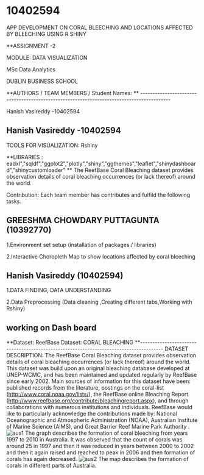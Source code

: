 # 10402594
APP DEVELOPMENT ON CORAL BLEECHING AND LOCATIONS AFFECTED BY BLEECHING USING R SHINY

**ASSIGNMENT -2

MODULE: DATA VISUALIZATION

MSc Data Analytics

DUBLIN BUSINESS SCHOOL

**AUTHORS / TEAM MEMBERS / Student Names: ** ------------------------------------------------------------------------------------------

Hanish Vasireddy -10402594

Hanish Vasireddy -10402594
---------------------------------------------------------------------------------------------------------------------------------------
TOOLS FOR VISUALIZATION: Rshiny

**LIBRARIES : eadxl","sqldf","ggplot2","plotly","shiny","ggthemes","leaflet","shinydashboard","shinycustomloader" **
The ReefBase Coral Bleaching dataset provides observation details of coral bleaching occurrences (or lack thereof) around the world. 


Contribution: Each team member has contributes and fulfild the following tasks.

GREESHMA CHOWDARY PUTTAGUNTA (10392770)
---------------------------------------------------------------------------------------------------

1.Environment set setup (installation of packages / libraries)

2.Interactive Choropleth Map to show locations affected by coral bleeching 


Hanish Vasireddy (10402594)
--------------------------------------------------------------------------------------------------------

1.DATA FINDING, DATA UNDERSTANDING

2.Data Preprocessing (Data cleaning ,Creating different tabs,Working with Rshiny)

working on Dash board 
--------------------------------------------------------------------------------------------------------
**Dataset: ReefBase Dataset: CORAL BLEACHING
**---------------------------------------------------------------------------------------
DATASET DESCRIPTION:
The ReefBase Coral Bleaching dataset provides observation details of coral bleaching
occurrences (or lack thereof) around the world. This dataset was build upon an original
bleaching database developed at UNEP-WCMC, and has been maintained and updated
regularly by ReefBase since early 2002. Main sources of information for this dataset
have been: published records from the literature, postings on the coral-list
(http://www.coral.noaa.gov/lists/), the ReefBase online Bleaching Report
(http://www.reefbase.org/contribute/bleachingreport.aspx), and through collaborations
with numerous institutions and individuals. ReefBase would like to particularly acknowledge
the contributions made by: National Oceanographic and Atmospheric Administration (NOAA),
Australian Institute of Marine Science (AIMS), and Great Barrier Reef Marine Park Authority .
![aus1](https://user-images.githubusercontent.com/50079843/56867261-8e747400-69e3-11e9-8cbf-b9af7d1d1f92.JPG)
The graph describes the formation of coral bleeching from years 1997 to 2010 in Australia. It was observed that the count of corals was around 25 in 1997 and then it was reduced in years between 2000 to 2002 and then it again raised and reached to peak in 2006 and then formation of corals has again  decreased.
![aus2](https://user-images.githubusercontent.com/50079843/56867263-90d6ce00-69e3-11e9-9346-0b715c4fbd3a.JPG)
The map describes the formation of corals in different parts of Australia.

